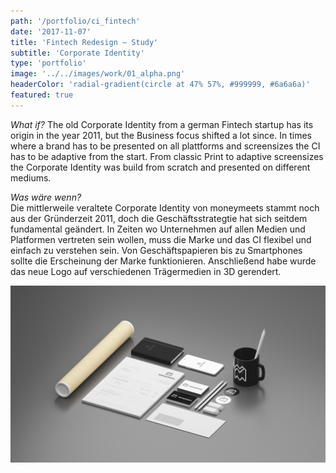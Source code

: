 ```yaml
---
path: '/portfolio/ci_fintech'
date: '2017-11-07'
title: 'Fintech Redesign – Study'
subtitle: 'Corporate Identity'
type: 'portfolio'
image: '../../images/work/01_alpha.png'
headerColor: 'radial-gradient(circle at 47% 57%, #999999, #6a6a6a)'
featured: true
---
```


_What if?_
The old Corporate Identity from a german Fintech startup has its origin in the year 2011, but the Business focus shifted a lot since. In times where a brand has to be presented on all plattforms and screensizes the CI has to be adaptive from the start. From classic Print to adaptive screensizes the Corporate Identity was build from scratch and presented on different mediums.

_Was wäre wenn?_ <br>
Die mittlerweile veraltete Corporate Identity von moneymeets stammt noch aus der Gründerzeit 2011, doch die Geschäftsstrategtie hat sich seitdem fundamental geändert. In Zeiten wo Unternehmen auf allen Medien und Platformen vertreten sein wollen, muss die Marke und das CI flexibel und einfach zu verstehen sein.
Von Geschäftspapieren bis zu Smartphones sollte die Erscheinung der Marke funktionieren.
Anschließend habe wurde das neue Logo auf verschiedenen Trägermedien in 3D gerendert.

![CI](../../images/work/fintech_mockup.jpg)
